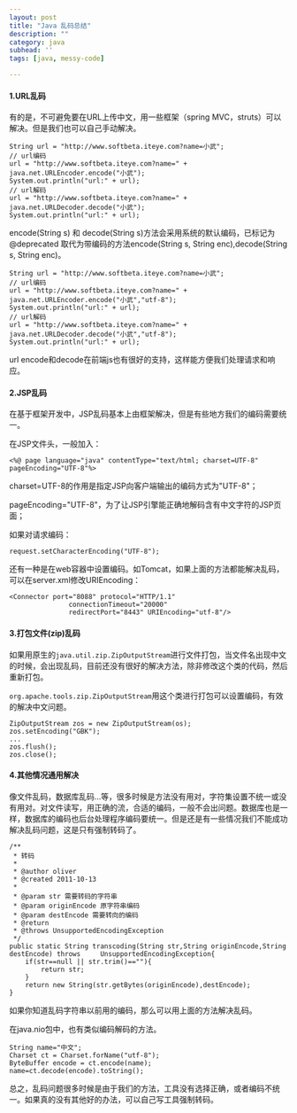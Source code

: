 ```yaml
---
layout: post
title: "Java 乱码总结"
description: ""
category: java
subhead: ''
tags: [java, messy-code]

---
```


#### 1.URL乱码
有的是，不可避免要在URL上传中文，用一些框架（spring MVC，struts）可以解决。但是我们也可以自己手动解决。
 
    String url = "http://www.softbeta.iteye.com?name=小武";  
    // url编码  
    url = "http://www.softbeta.iteye.com?name=" + java.net.URLEncoder.encode("小武");  
    System.out.println("url:" + url);  
    // url解码  
    url = "http://www.softbeta.iteye.com?name=" + java.net.URLDecoder.decode("小武");  
    System.out.println("url:" + url);  
    
encode(String s) 和 decode(String s)方法会采用系统的默认编码，已标记为@deprecated 取代为带编码的方法encode(String s, String enc),decode(String s, String enc)。 
 
    String url = "http://www.softbeta.iteye.com?name=小武";  
    // url编码  
    url = "http://www.softbeta.iteye.com?name=" + java.net.URLEncoder.encode("小武","utf-8");  
    System.out.println("url:" + url);  
    // url解码  
    url = "http://www.softbeta.iteye.com?name=" + java.net.URLDecoder.decode("小武","utf-8");  
    System.out.println("url:" + url); 
     
url encode和decode在前端js也有很好的支持，这样能方便我们处理请求和响应。

#### 2.JSP乱码

在基于框架开发中，JSP乱码基本上由框架解决，但是有些地方我们的编码需要统一。

在JSP文件头，一般加入：
 
    <%@ page language="java" contentType="text/html; charset=UTF-8" pageEncoding="UTF-8"%>  

charset=UTF-8的作用是指定JSP向客户端输出的编码方式为"UTF-8"；

pageEncoding="UTF-8"，为了让JSP引擎能正确地解码含有中文字符的JSP页面；

如果对请求编码：
  
    request.setCharacterEncoding("UTF-8");  
    
还有一种是在web容器中设置编码。如Tomcat，如果上面的方法都能解决乱码，可以在server.xml修改URIEncoding：
 
    <Connector port="8088" protocol="HTTP/1.1"   
                   connectionTimeout="20000"   
                   redirectPort="8443" URIEncoding="utf-8"/>  
#### 3.打包文件(zip)乱码 

如果用原生的`java.util.zip.ZipOutputStream`进行文件打包，当文件名出现中文的时候，会出现乱码，目前还没有很好的解决方法，除非修改这个类的代码，然后重新打包。

`org.apache.tools.zip.ZipOutputStream`用这个类进行打包可以设置编码，有效的解决中文问题。

    ZipOutputStream zos = new ZipOutputStream(os);  
    zos.setEncoding("GBK");  
    ...  
    zos.flush();  
    zos.close();  

#### 4.其他情况通用解决

像文件乱码，数据库乱码...等，很多时候是方法没有用对，字符集设置不统一或没有用对。对文件读写，用正确的流，合适的编码，一般不会出问题。数据库也是一样，数据库的编码也后台处理程序编码要统一。但是还是有一些情况我们不能成功解决乱码问题，这是只有强制转码了。 
  
    /** 
     * 转码 
     *  
     * @author oliver 
     * @created 2011-10-13 
     * 
     * @param str 需要转码的字符串 
     * @param originEncode 原字符串编码 
     * @param destEncode 需要转向的编码 
     * @return 
     * @throws UnsupportedEncodingException 
     */  
    public static String transcoding(String str,String originEncode,String destEncode) throws     UnsupportedEncodingException{  
        if(str==null || str.trim()==""){  
            return str;  
        }  
        return new String(str.getBytes(originEncode),destEncode);  
    }  

如果你知道乱码字符串以前用的编码，那么可以用上面的方法解决乱码。

在java.nio包中，也有类似编码解码的方法。
  
    String name="中文";  
    Charset ct = Charset.forName("utf-8");  
    ByteBuffer encode = ct.encode(name);  
    name=ct.decode(encode).toString();
      
总之，乱码问题很多时候是由于我们的方法，工具没有选择正确，或者编码不统一。如果真的没有其他好的办法，可以自己写工具强制转码。
 

